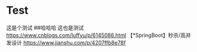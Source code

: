 # Test
这是个测试
##哈哈哈
这也是测试
https://www.cnblogs.com/luffyu/p/6145086.html
【*SpringBoot】秒杀/高并发设计
https://www.jianshu.com/p/4207ffb8e78f